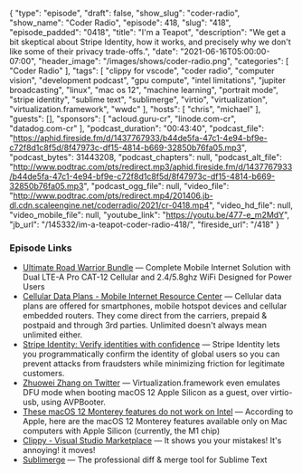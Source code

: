 {
  "type": "episode",
  "draft": false,
  "show_slug": "coder-radio",
  "show_name": "Coder Radio",
  "episode": 418,
  "slug": "418",
  "episode_padded": "0418",
  "title": "I'm a Teapot",
  "description": "We get a bit skeptical about Stripe Identity, how it works, and precisely why we don't like some of their privacy trade-offs.",
  "date": "2021-06-16T05:00:00-07:00",
  "header_image": "/images/shows/coder-radio.png",
  "categories": [
    "Coder Radio"
  ],
  "tags": [
    "clippy for vscode",
    "coder radio",
    "computer vision",
    "development podcast",
    "gpu compute",
    "intel limitations",
    "jupiter broadcasting",
    "linux",
    "mac os 12",
    "machine learning",
    "portrait mode",
    "stripe identity",
    "sublime text",
    "sublimerge",
    "virtio",
    "virtualization",
    "virtualization.framework",
    "wwdc"
  ],
  "hosts": [
    "chris",
    "michael"
  ],
  "guests": [],
  "sponsors": [
    "acloud.guru-cr",
    "linode.com-cr",
    "datadog.com-cr"
  ],
  "podcast_duration": "00:43:40",
  "podcast_file": "https://aphid.fireside.fm/d/1437767933/b44de5fa-47c1-4e94-bf9e-c72f8d1c8f5d/8f47973c-df15-4814-b669-32850b76fa05.mp3",
  "podcast_bytes": 31443208,
  "podcast_chapters": null,
  "podcast_alt_file": "http://www.podtrac.com/pts/redirect.mp3/aphid.fireside.fm/d/1437767933/b44de5fa-47c1-4e94-bf9e-c72f8d1c8f5d/8f47973c-df15-4814-b669-32850b76fa05.mp3",
  "podcast_ogg_file": null,
  "video_file": "http://www.podtrac.com/pts/redirect.mp4/201406.jb-dl.cdn.scaleengine.net/coderradio/2021/cr-0418.mp4",
  "video_hd_file": null,
  "video_mobile_file": null,
  "youtube_link": "https://youtu.be/477-e_m2MdY",
  "jb_url": "/145332/im-a-teapot-coder-radio-418/",
  "fireside_url": "/418"
}


### Episode Links

  * [Ultimate Road Warrior Bundle](https://www.mobilemusthave.com/Ultimate-Road-Warrior-Bundle-with-Poynting_p_168.html "Ultimate Road Warrior Bundle") — Complete Mobile Internet Solution with Dual LTE-A Pro CAT-12 Cellular and 2.4/5.8ghz WiFi Designed for Power Users
  * [Cellular Data Plans - Mobile Internet Resource Center](https://www.rvmobileinternet.com/gear/cellular-data-plans/ "Cellular Data Plans - Mobile Internet Resource Center") — Cellular data plans are offered for smartphones, mobile hotspot devices and cellular embedded routers. They come direct from the carriers, prepaid & postpaid and through 3rd parties. Unlimited doesn't always mean unlimited either.
  * [Stripe Identity: Verify identities with confidence](https://stripe.com/identity "Stripe Identity: Verify identities with confidence") — Stripe Identity lets you programmatically confirm the identity of global users so you can prevent attacks from fraudsters while minimizing friction for legitimate customers.
  * [Zhuowei Zhang on Twitter](https://twitter.com/zhuowei/status/1402114361754259456?s=20 "Zhuowei Zhang on Twitter") — Virtualization.framework even emulates DFU mode when booting macOS 12 Apple Silicon as a guest, over virtio-usb, using AVPBooter.
  * [These macOS 12 Monterey features do not work on Intel](https://arstechnica.com/gadgets/2021/06/these-macos-monterey-features-wont-work-on-intel-macs/ "These macOS 12 Monterey features do not work on Intel") — According to Apple, here are the macOS 12 Monterey features available only on Mac computers with Apple Silicon (currently, the M1 chip)
  * [Clippy - Visual Studio Marketplace](https://marketplace.visualstudio.com/items?itemName=fleshywaffles.vs-code-clippy "Clippy - Visual Studio Marketplace") — It shows you your mistakes! It's annoying! it moves!
  * [Sublimerge](https://www.sublimerge.com/ "Sublimerge") — The professional diff & merge tool for Sublime Text 


